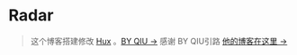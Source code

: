 # Radar

> 这个博客搭建修改 [Hux](https://github.com/Huxpro/huxpro.github.io) 。[BY QIU &rarr;](http://qiubaiying.github.io)
> 感谢 BY QIU引路 [他的博客在这里 &rarr;](http://qiubaiying.github.io)





